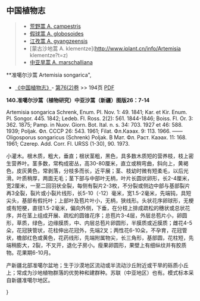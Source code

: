 

## 中国植物志

> * [荒野蒿  A.  campestris](Artemisia-campestris-荒野蒿.md)
> * [假球蒿  A.  globosoides](Artemisia-globosoides-假球蒿.md)
> * [江孜蒿  A.  gyangzeensis](Artemisia-gyangzeensis-江孜蒿.md)
> * [蒙古沙地蒿  A.  klementze](http://www.iplant.cn/info/Artemisia klementze?t=z)
> * [中亚旱蒿  A.  marschalliana](Artemisia-marschalliana-中亚旱蒿.md)


**准噶尔沙蒿 Artemisia songarica",

* [《中国植物志》](http://www.iplant.cn/frps)- [第76(2)卷](http://www.iplant.cn/frps/vol/76(2)) >> 194页 [PDF](http://www.iplant.cn/frps/pdf/76(2)/194.PDF)


**140.准噶尔沙蒿（植物研究）中亚沙蒿（新疆）图版26：7-14**

Artemisia songarica Schrenk, Enum. Pl. Nov. 1: 49. 1841; Kar. et Kir. Enum. Pl. Songor. 445. 1842; Ledeb. Fl. Ross. 2(2): 561. 1844-1846; Boiss. Fl. Or. 3: 362. 1875; Pamp. in Nuov. Giorn. Bot. Ital. n. s. 34: 703. 1927 et 46: 588. 1939; Poljak. Фл. СССР 26: 543. 1961; Filat. Фл.Каэах. 9: 113. 1966. ——Oligosporus songaricus (Schrenk) Poljak. В Мат. Фл. Раст. Каэах. 11: 168. 1961; Czerep. Add. Corr. Fl. URSS (1-30), 90. 1973.

小灌木。根木质，粗大，垂直；根状茎粗，黑色，具多数木质短的营养枝，枝上密生营养叶。茎多数，常构成密丛，高30-80厘米，直立或稍弯曲，斜向上，黄褐色，皮灰黄色，常剥落，分枝多而长，近平展；茎、枝幼时微有短柔毛，以后光滑。叶质稍厚，两面无毛；茎下部与中部叶无柄，叶片长圆状卵形，长2-4厘米，宽2厘米，一至二回羽状全裂，每侧有裂片2-3枚，不分裂或侧边中部与基部裂片再3全裂，裂片或小裂片线形，长5-10（-12）毫米，宽1.5-2毫米，先端钝，具短尖头，基部有假托叶；上部叶及苞片叶小，无柄，狭线形。头状花序卵球形，无梗或有短梗，直径1.5-2毫米，偏向外侧，下垂，在分枝上排成疏松的穗状或总状花序，并在茎上组成开展、疏松的圆锥花序；总苞片3-4层，外层总苞片小，卵圆形，草质，绿色，边缘膜质，中、内层总苞片卵圆形，半膜质或近膜质；雌花4-5朵，花冠狭管状，花柱伸出花冠外，先端2叉；两性花6-10朵，不孕育，花冠管状，檐部红色或黄色，花药线形，先端附属物尖，长三角形，基部圆，花柱短，先端稍膨大，2裂，不叉开，退化子房小。瘦果卵圆形，果壁上有细纵纹并有胶质物。花果期6-10月。

产新疆北部准噶尔盆地；生于沙漠地区流动或半流动沙丘附近或干旱的砾质小丘上；常成为沙地植物群落的优势种和建群种。苏联（中亚地区）也有。模式标本采自新疆准噶尔地区。

}